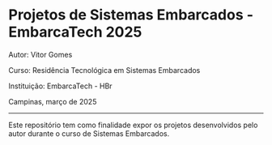 # Projetos de Sistemas Embarcados - EmbarcaTech 2025

Autor: Vitor Gomes

Curso: Residência Tecnológica em Sistemas Embarcados

Instituição: EmbarcaTech - HBr

Campinas, março de 2025

--------

Este repositório tem como finalidade expor os projetos desenvolvidos pelo autor durante o curso de Sistemas Embarcados.
